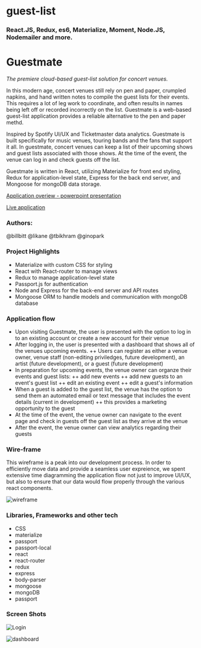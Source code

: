 # guest-list


### React.JS, Redux, es6, Materialize, Moment, Node.JS, Nodemailer and more.

# Guestmate
*The premiere cloud-based guest-list solution for concert venues.*

In this modern age, concert venues still rely on pen and paper, crumpled napkins, and hand written notes to compile the guest lists for their events.  This requires a lot of leg work to coordinate, and often results in names being left off or recorded incorrectly on the list.  Guestmate is a web-based guest-list application provides a reliable alternative to the pen and paper methd. 

Inspired by Spotify UI/UX and Ticketmaster data analytics. Guestmate is built specifically for music venues, touring bands and the fans that support it all.  In guestmate, concert venues can keep a list of their upcoming shows and guest lists associated with those shows.  At the time of the event, the venue can log in and check guests off the list.

Guestmate is written in React, utilizing Materialize for front end styling, Redux for application-level state, Express for the back end server, and Mongoose for mongoDB data storage.

[Application overiew - powerpoint presentation](https://docs.google.com/presentation/d/16AuuNiVx-6C_qLy8eopBgdTxHk44lBssERGpnRnCYJc/edit?usp=sharing)

[Live application](https://pacific-mountain-48488.herokuapp.com/)

### Authors: 
@billbitt
@likane
@tbikhram
@ginopark

### Project Highlights
+ Materialize with custom CSS for styling
+ React with React-router to manage views
+ Redux to manage application-level state
+ Passport.js for authentication
+ Node and Express for the back-end server and API routes
+ Mongoose ORM to handle models and communication with mongoDB database

### Application flow

+ Upon visiting Guestmate, the user is presented with the option to log in to an existing account or create a new account for their venue
+ After logging in, the user is presented with a dashboard that shows all of the venues upcoming events.
++ Users can register as either a venue owner, venue staff (non-editing priviledges, future development), an artist (future development), or a guest (future development)
+ In preparation for upcoming events, the venue owner can organze their events and guest lists:
++ add new events
++ add new guests to an event's guest list
++ edit an existing event 
++ edit a guest's information
+ When a guest is added to the guest list, the venue has the option to send them an automated email or text message that includes the event details (current in development)
++ this provides a marketing opportunity to the guest
+ At the time of the event, the venue owner can navigate to the event page and check in guests off the guest list as they arrive at the venue
+ After the event, the venue owner can view analytics regarding their guests

### Wire-frame
This wireframe is a peak into our development process.  In order to efficiently move data and provide a seamless user expreience, we spent extensive time diagramming the application flow not just to improve UI/UX, but also to ensure that our data would flow properly through the various react components.

![wireframe](http://i.imgur.com/8y71XDD.png)

### Libraries, Frameworks and other tech
+ CSS
+ materialize
+ passport
+ passport-local
+ react
+ react-router
+ redux
+ express
+ body-parser
+ mongoose
+ mongoDB
+ passport

### Screen Shots
![Login]()

![dashboard](http://i.imgur.com/Ydi7XD0.png)
